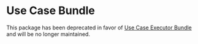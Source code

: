 # Use Case Bundle

This package has been deprecated in favor of [Use Case Executor Bundle](https://github.com/bartosz-zasada/use-case-executor-bundle) 
and will be no longer maintained.
